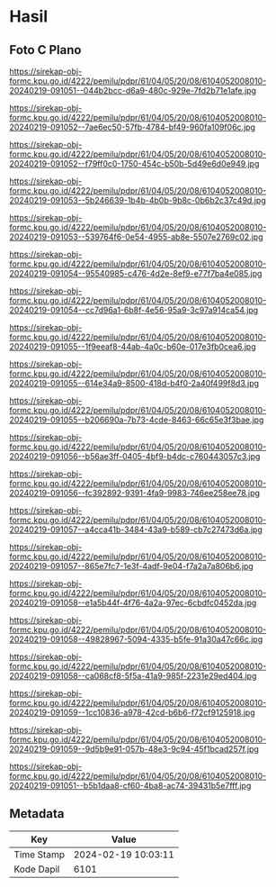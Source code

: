 # Hasil

## Foto C Plano

https://sirekap-obj-formc.kpu.go.id/4222/pemilu/pdpr/61/04/05/20/08/6104052008010-20240219-091051--044b2bcc-d6a9-480c-929e-7fd2b71e1afe.jpg

https://sirekap-obj-formc.kpu.go.id/4222/pemilu/pdpr/61/04/05/20/08/6104052008010-20240219-091052--7ae6ec50-57fb-4784-bf49-960fa109f06c.jpg

https://sirekap-obj-formc.kpu.go.id/4222/pemilu/pdpr/61/04/05/20/08/6104052008010-20240219-091052--f79ff0c0-1750-454c-b50b-5d49e6d0e949.jpg

https://sirekap-obj-formc.kpu.go.id/4222/pemilu/pdpr/61/04/05/20/08/6104052008010-20240219-091053--5b246639-1b4b-4b0b-9b8c-0b6b2c37c49d.jpg

https://sirekap-obj-formc.kpu.go.id/4222/pemilu/pdpr/61/04/05/20/08/6104052008010-20240219-091053--539764f6-0e54-4955-ab8e-5507e2769c02.jpg

https://sirekap-obj-formc.kpu.go.id/4222/pemilu/pdpr/61/04/05/20/08/6104052008010-20240219-091054--95540985-c476-4d2e-8ef9-e77f7ba4e085.jpg

https://sirekap-obj-formc.kpu.go.id/4222/pemilu/pdpr/61/04/05/20/08/6104052008010-20240219-091054--cc7d96a1-6b8f-4e56-95a9-3c97a914ca54.jpg

https://sirekap-obj-formc.kpu.go.id/4222/pemilu/pdpr/61/04/05/20/08/6104052008010-20240219-091055--1f9eeaf8-44ab-4a0c-b60e-017e3fb0cea6.jpg

https://sirekap-obj-formc.kpu.go.id/4222/pemilu/pdpr/61/04/05/20/08/6104052008010-20240219-091055--614e34a9-8500-418d-b4f0-2a40f499f8d3.jpg

https://sirekap-obj-formc.kpu.go.id/4222/pemilu/pdpr/61/04/05/20/08/6104052008010-20240219-091055--b206690a-7b73-4cde-8463-66c65e3f3bae.jpg

https://sirekap-obj-formc.kpu.go.id/4222/pemilu/pdpr/61/04/05/20/08/6104052008010-20240219-091056--b56ae3ff-0405-4bf9-b4dc-c760443057c3.jpg

https://sirekap-obj-formc.kpu.go.id/4222/pemilu/pdpr/61/04/05/20/08/6104052008010-20240219-091056--fc392892-9391-4fa9-9983-746ee258ee78.jpg

https://sirekap-obj-formc.kpu.go.id/4222/pemilu/pdpr/61/04/05/20/08/6104052008010-20240219-091057--a4cca41b-3484-43a9-b589-cb7c27473d6a.jpg

https://sirekap-obj-formc.kpu.go.id/4222/pemilu/pdpr/61/04/05/20/08/6104052008010-20240219-091057--865e7fc7-1e3f-4adf-9e04-f7a2a7a806b6.jpg

https://sirekap-obj-formc.kpu.go.id/4222/pemilu/pdpr/61/04/05/20/08/6104052008010-20240219-091058--e1a5b44f-4f76-4a2a-97ec-6cbdfc0452da.jpg

https://sirekap-obj-formc.kpu.go.id/4222/pemilu/pdpr/61/04/05/20/08/6104052008010-20240219-091058--49828967-5094-4335-b5fe-91a30a47c66c.jpg

https://sirekap-obj-formc.kpu.go.id/4222/pemilu/pdpr/61/04/05/20/08/6104052008010-20240219-091058--ca068cf8-5f5a-41a9-985f-2231e29ed404.jpg

https://sirekap-obj-formc.kpu.go.id/4222/pemilu/pdpr/61/04/05/20/08/6104052008010-20240219-091059--1cc10836-a978-42cd-b6b6-f72cf9125918.jpg

https://sirekap-obj-formc.kpu.go.id/4222/pemilu/pdpr/61/04/05/20/08/6104052008010-20240219-091059--9d5b9e91-057b-48e3-9c94-45f1bcad257f.jpg

https://sirekap-obj-formc.kpu.go.id/4222/pemilu/pdpr/61/04/05/20/08/6104052008010-20240219-091051--b5b1daa8-cf60-4ba8-ac74-39431b5e7fff.jpg


## Metadata

| Key        | Value               |
| ---------- | ------------------- |
| Time Stamp | 2024-02-19 10:03:11 |
| Kode Dapil | 6101                |



